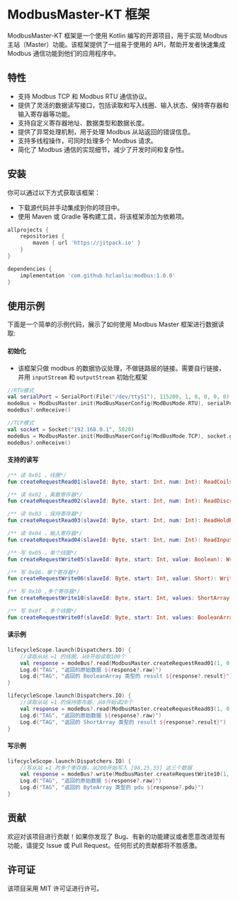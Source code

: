 # ModbusMaster-KT 框架

ModbusMaster-KT 框架是一个使用 Kotlin 编写的开源项目，用于实现 Modbus 主站（Master）功能。该框架提供了一组易于使用的 API，帮助开发者快速集成 Modbus 通信功能到他们的应用程序中。

## 特性

- 支持 Modbus TCP 和 Modbus RTU 通信协议。
- 提供了灵活的数据读写接口，包括读取和写入线圈、输入状态、保持寄存器和输入寄存器等功能。
- 支持自定义寄存器地址、数据类型和数据长度。
- 提供了异常处理机制，用于处理 Modbus 从站返回的错误信息。
- 支持多线程操作，可同时处理多个 Modbus 请求。
- 简化了 Modbus 通信的实现细节，减少了开发时间和复杂性。

## 安装

你可以通过以下方式获取该框架：

- 下载源代码并手动集成到你的项目中。
- 使用 Maven 或 Gradle 等构建工具，将该框架添加为依赖项。

```groovy
allprojects {
    repositories {
        maven { url 'https://jitpack.io' }
    }
}

dependencies {
    implementation 'com.github.hzlaoliu:modbus:1.0.0'
}
```

## 使用示例

下面是一个简单的示例代码，展示了如何使用 Modbus Master 框架进行数据读取:

#### 初始化

* 该框架只做 modbus 的数据协议处理，不做链路层的链接。需要自行链接，并用 `inputStream` 和 `outputStream` 初始化框架

```kotlin
//RTU模式
val serialPort = SerialPort(File("/dev/ttyS1"), 115200, 1, 8, 0, 0, 0)
modeBus = ModbusMaster.init(ModBusMaserConfig(ModBusMode.RTU), serialPort.inputStream, serialPort.outputStream)
modeBus?.onReceive()

//TCP模式
val socket = Socket("192.168.0.1", 5020)
modeBus = ModbusMaster.init(ModBusMaserConfig(ModBusMode.TCP), socket.getInputStream(), socket.getOutputStream())
modeBus?.onReceive()
```

#### 支持的读写

```kotlin
/** 读 0x01 ，线圈*/
fun createRequestRead01(slaveId: Byte, start: Int, num: Int): ReadCoilsRequest = ReadCoilsRequest(slaveId, start, num)

/** 读 0x02 ，离散寄存器*/
fun createRequestRead02(slaveId: Byte, start: Int, num: Int): ReadDiscreteRequest = ReadDiscreteRequest(slaveId, start, num)

/** 读 0x03 ，保持寄存器*/
fun createRequestRead03(slaveId: Byte, start: Int, num: Int): ReadHoldRegisterRequest = ReadHoldRegisterRequest(slaveId, start, num)

/** 读 0x04 ，输入寄存器*/
fun createRequestRead04(slaveId: Byte, start: Int, num: Int): ReadInputRegisterRequest = ReadInputRegisterRequest(slaveId, start, num)

/** 写 0x05 ，单个线圈*/
fun createRequestWrite05(slaveId: Byte, start: Int, value: Boolean): WriteCoilOneRequest = WriteCoilOneRequest(slaveId, start, value)

/** 写 0x06，单个寄存器*/
fun createRequestWrite06(slaveId: Byte, start: Int, value: Short): WriteRegisterOneRequest = WriteRegisterOneRequest(slaveId, start, value)

/** 写 0x10 ,多个寄存器*/
fun createRequestWrite10(slaveId: Byte, start: Int, values: ShortArray): WriteRegistersRequest = WriteRegistersRequest(slaveId, start, values)

/** 写 0x0f ，多个线圈*/
fun createRequestWrite0f(slaveId: Byte, start: Int, values: BooleanArray): WriteCoilsRequest = WriteCoilsRequest(slaveId, start, values)
```

#### 读示例

```kotlin
lifecycleScope.launch(Dispatchers.IO) {
    //读取从站 =1 的线圈，从0开始读取100个
    val response = modeBus?.read(ModbusMaster.createRequestRead01(1, 0, 100))
    Log.d("TAG", "返回的原始数据 ${response?.raw}")
    Log.d("TAG", "返回的 BooleanArray 类型的 result ${response?.result}")
}

lifecycleScope.launch(Dispatchers.IO) {
    //读取从站 =1 的保持寄存器，从0开始读20个
    val response = modeBus?.read(ModbusMaster.createRequestRead03(1, 0, 20))
    Log.d("TAG", "返回的原始数据 ${response?.raw}")
    Log.d("TAG", "返回的 ShortArray 类型的 result ${response?.result}")
}
```

#### 写示例

```kotlin
lifecycleScope.launch(Dispatchers.IO) {
    //写从站 =1 的多个寄存器，从200开始写入 [98,25,33] 这三个数据
    val response = modeBus?.write(ModbusMaster.createRequestWrite10(1, 200, shortArrayOf(98, 25, 33)))
    Log.d("TAG", "返回的原始数据 ${response?.raw}")
    Log.d("TAG", "返回的 ByteArray 类型的 pdu ${response?.pdu}")
}
```

## 贡献

欢迎对该项目进行贡献！如果你发现了 Bug、有新的功能建议或者愿意改进现有功能，请提交 Issue 或 Pull Request。任何形式的贡献都将不胜感激。

## 许可证

该项目采用 MIT 许可证进行许可。